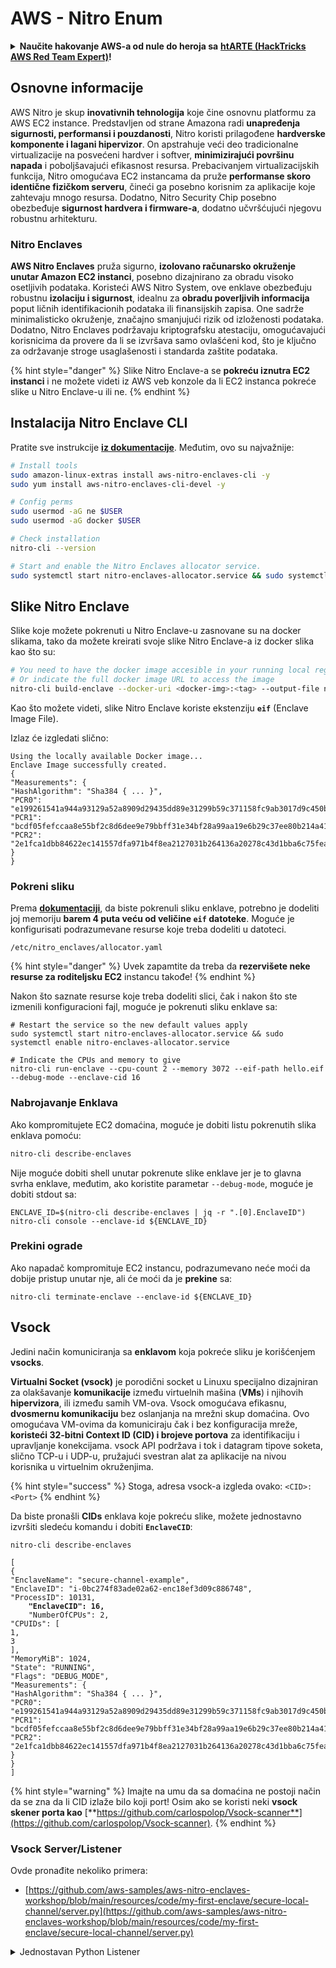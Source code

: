 # AWS - Nitro Enum

<details>

<summary><strong>Naučite hakovanje AWS-a od nule do heroja sa</strong> <a href="https://training.hacktricks.xyz/courses/arte"><strong>htARTE (HackTricks AWS Red Team Expert)</strong></a><strong>!</strong></summary>

Drugi načini podrške HackTricks-u:

* Ako želite da vidite svoju **kompaniju reklamiranu na HackTricks-u** ili da **preuzmete HackTricks u PDF formatu** proverite [**PLANOVE ZA PRETPLATU**](https://github.com/sponsors/carlospolop)!
* Nabavite [**zvanični PEASS & HackTricks swag**](https://peass.creator-spring.com)
* Otkrijte [**Porodicu PEASS**](https://opensea.io/collection/the-peass-family), našu kolekciju ekskluzivnih [**NFT-ova**](https://opensea.io/collection/the-peass-family)
* **Pridružite se** 💬 [**Discord grupi**](https://discord.gg/hRep4RUj7f) ili [**telegram grupi**](https://t.me/peass) ili nas **pratite** na **Twitteru** 🐦 [**@hacktricks\_live**](https://twitter.com/hacktricks\_live)**.**
* **Podelite svoje hakovanje trikove slanjem PR-ova na** [**HackTricks**](https://github.com/carlospolop/hacktricks) i [**HackTricks Cloud**](https://github.com/carlospolop/hacktricks-cloud) github repozitorijume.

</details>

## Osnovne informacije

AWS Nitro je skup **inovativnih tehnologija** koje čine osnovnu platformu za AWS EC2 instance. Predstavljen od strane Amazona radi **unapređenja sigurnosti, performansi i pouzdanosti**, Nitro koristi prilagođene **hardverske komponente i lagani hipervizor**. On apstrahuje veći deo tradicionalne virtualizacije na posvećeni hardver i softver, **minimizirajući površinu napada** i poboljšavajući efikasnost resursa. Prebacivanjem virtualizacijskih funkcija, Nitro omogućava EC2 instancama da pruže **performanse skoro identične fizičkom serveru**, čineći ga posebno korisnim za aplikacije koje zahtevaju mnogo resursa. Dodatno, Nitro Security Chip posebno obezbeđuje **sigurnost hardvera i firmware-a**, dodatno učvršćujući njegovu robustnu arhitekturu.

### Nitro Enclaves

**AWS Nitro Enclaves** pruža sigurno, **izolovano računarsko okruženje unutar Amazon EC2 instanci**, posebno dizajnirano za obradu visoko osetljivih podataka. Koristeći AWS Nitro System, ove enklave obezbeđuju robustnu **izolaciju i sigurnost**, idealnu za **obradu poverljivih informacija** poput ličnih identifikacionih podataka ili finansijskih zapisa. One sadrže minimalisticko okruženje, značajno smanjujući rizik od izloženosti podataka. Dodatno, Nitro Enclaves podržavaju kriptografsku atestaciju, omogućavajući korisnicima da provere da li se izvršava samo ovlašćeni kod, što je ključno za održavanje stroge usaglašenosti i standarda zaštite podataka.

{% hint style="danger" %}
Slike Nitro Enclave-a se **pokreću iznutra EC2 instanci** i ne možete videti iz AWS veb konzole da li EC2 instanca pokreće slike u Nitro Enclave-u ili ne.
{% endhint %}

## Instalacija Nitro Enclave CLI

Pratite sve instrukcije [**iz dokumentacije**](https://catalog.us-east-1.prod.workshops.aws/event/dashboard/en-US/workshop/1-my-first-enclave/1-1-nitro-enclaves-cli#run-connect-and-terminate-the-enclave). Međutim, ovo su najvažnije:
```bash
# Install tools
sudo amazon-linux-extras install aws-nitro-enclaves-cli -y
sudo yum install aws-nitro-enclaves-cli-devel -y

# Config perms
sudo usermod -aG ne $USER
sudo usermod -aG docker $USER

# Check installation
nitro-cli --version

# Start and enable the Nitro Enclaves allocator service.
sudo systemctl start nitro-enclaves-allocator.service && sudo systemctl enable nitro-enclaves-allocator.service
```
## Slike Nitro Enclave

Slike koje možete pokrenuti u Nitro Enclave-u zasnovane su na docker slikama, tako da možete kreirati svoje slike Nitro Enclave-a iz docker slika kao što su:
```bash
# You need to have the docker image accesible in your running local registry
# Or indicate the full docker image URL to access the image
nitro-cli build-enclave --docker-uri <docker-img>:<tag> --output-file nitro-img.eif
```
Kao što možete videti, slike Nitro Enclave koriste ekstenziju **`eif`** (Enclave Image File).

Izlaz će izgledati slično:
```
Using the locally available Docker image...
Enclave Image successfully created.
{
"Measurements": {
"HashAlgorithm": "Sha384 { ... }",
"PCR0": "e199261541a944a93129a52a8909d29435dd89e31299b59c371158fc9ab3017d9c450b0a580a487e330b4ac691943284",
"PCR1": "bcdf05fefccaa8e55bf2c8d6dee9e79bbff31e34bf28a99aa19e6b29c37ee80b214a414b7607236edf26fcb78654e63f",
"PCR2": "2e1fca1dbb84622ec141557dfa971b4f8ea2127031b264136a20278c43d1bba6c75fea286cd4de9f00450b6a8db0e6d3"
}
}
```
### Pokreni sliku

Prema [**dokumentaciji**](https://catalog.us-east-1.prod.workshops.aws/event/dashboard/en-US/workshop/1-my-first-enclave/1-1-nitro-enclaves-cli#run-connect-and-terminate-the-enclave), da biste pokrenuli sliku enklave, potrebno je dodeliti joj memoriju **barem 4 puta veću od veličine `eif` datoteke**. Moguće je konfigurisati podrazumevane resurse koje treba dodeliti u datoteci.
```shell
/etc/nitro_enclaves/allocator.yaml
```
{% hint style="danger" %}
Uvek zapamtite da treba da **rezervišete neke resurse za roditeljsku EC2** instancu takođe!
{% endhint %}

Nakon što saznate resurse koje treba dodeliti slici, čak i nakon što ste izmenili konfiguracioni fajl, moguće je pokrenuti sliku enklave sa:
```shell
# Restart the service so the new default values apply
sudo systemctl start nitro-enclaves-allocator.service && sudo systemctl enable nitro-enclaves-allocator.service

# Indicate the CPUs and memory to give
nitro-cli run-enclave --cpu-count 2 --memory 3072 --eif-path hello.eif --debug-mode --enclave-cid 16
```
### Nabrojavanje Enklava

Ako kompromitujete EC2 domaćina, moguće je dobiti listu pokrenutih slika enklava pomoću:
```bash
nitro-cli describe-enclaves
```
Nije moguće dobiti shell unutar pokrenute slike enklave jer je to glavna svrha enklave, međutim, ako koristite parametar `--debug-mode`, moguće je dobiti stdout sa:
```shell
ENCLAVE_ID=$(nitro-cli describe-enclaves | jq -r ".[0].EnclaveID")
nitro-cli console --enclave-id ${ENCLAVE_ID}
```
### Prekini ograde

Ako napadač kompromituje EC2 instancu, podrazumevano neće moći da dobije pristup unutar nje, ali će moći da je **prekine** sa:
```shell
nitro-cli terminate-enclave --enclave-id ${ENCLAVE_ID}
```
## Vsock

Jedini način komuniciranja sa **enklavom** koja pokreće sliku je korišćenjem **vsocks**.

**Virtualni Socket (vsock)** je porodični socket u Linuxu specijalno dizajniran za olakšavanje **komunikacije** između virtuelnih mašina (**VMs**) i njihovih **hipervizora**, ili između samih VM-ova. Vsock omogućava efikasnu, **dvosmernu komunikaciju** bez oslanjanja na mrežni skup domaćina. Ovo omogućava VM-ovima da komuniciraju čak i bez konfiguracija mreže, **koristeći 32-bitni Context ID (CID) i brojeve portova** za identifikaciju i upravljanje konekcijama. vsock API podržava i tok i datagram tipove soketa, slično TCP-u i UDP-u, pružajući svestran alat za aplikacije na nivou korisnika u virtuelnim okruženjima.

{% hint style="success" %}
Stoga, adresa vsock-a izgleda ovako: `<CID>:<Port>`
{% endhint %}

Da biste pronašli **CIDs** enklava koje pokreću slike, možete jednostavno izvršiti sledeću komandu i dobiti **`EnclaveCID`**:

<pre class="language-bash"><code class="lang-bash">nitro-cli describe-enclaves

[
{
"EnclaveName": "secure-channel-example",
"EnclaveID": "i-0bc274f83ade02a62-enc18ef3d09c886748",
"ProcessID": 10131,
<strong>    "EnclaveCID": 16,
</strong>    "NumberOfCPUs": 2,
"CPUIDs": [
1,
3
],
"MemoryMiB": 1024,
"State": "RUNNING",
"Flags": "DEBUG_MODE",
"Measurements": {
"HashAlgorithm": "Sha384 { ... }",
"PCR0": "e199261541a944a93129a52a8909d29435dd89e31299b59c371158fc9ab3017d9c450b0a580a487e330b4ac691943284",
"PCR1": "bcdf05fefccaa8e55bf2c8d6dee9e79bbff31e34bf28a99aa19e6b29c37ee80b214a414b7607236edf26fcb78654e63f",
"PCR2": "2e1fca1dbb84622ec141557dfa971b4f8ea2127031b264136a20278c43d1bba6c75fea286cd4de9f00450b6a8db0e6d3"
}
}
]
</code></pre>

{% hint style="warning" %}
Imajte na umu da sa domaćina ne postoji način da se zna da li CID izlaže bilo koji port! Osim ako se koristi neki **vsock skener porta kao** [**https://github.com/carlospolop/Vsock-scanner**](https://github.com/carlospolop/Vsock-scanner).
{% endhint %}

### Vsock Server/Listener

Ovde pronađite nekoliko primera:

* [https://github.com/aws-samples/aws-nitro-enclaves-workshop/blob/main/resources/code/my-first-enclave/secure-local-channel/server.py](https://github.com/aws-samples/aws-nitro-enclaves-workshop/blob/main/resources/code/my-first-enclave/secure-local-channel/server.py)

<details>

<summary>Jednostavan Python Listener</summary>
```python
#!/usr/bin/env python3

# From
https://medium.com/@F.DL/understanding-vsock-684016cf0eb0

import socket

CID = socket.VMADDR_CID_HOST
PORT = 9999

s = socket.socket(socket.AF_VSOCK, socket.SOCK_STREAM)
s.bind((CID, PORT))
s.listen()
(conn, (remote_cid, remote_port)) = s.accept()

print(f"Connection opened by cid={remote_cid} port={remote_port}")

while True:
buf = conn.recv(64)
if not buf:
break

print(f"Received bytes: {buf}")
```
</detalji>
```bash
# Using socat
socat VSOCK-LISTEN:<port>,fork EXEC:"echo Hello from server!"
```
### Vsock Klijent

Primeri:

* [https://github.com/aws-samples/aws-nitro-enclaves-workshop/blob/main/resources/code/my-first-enclave/secure-local-channel/client.py](https://github.com/aws-samples/aws-nitro-enclaves-workshop/blob/main/resources/code/my-first-enclave/secure-local-channel/client.py)

<details>

<summary>Jednostavan Python klijent</summary>
```python
#!/usr/bin/env python3

#From https://medium.com/@F.DL/understanding-vsock-684016cf0eb0

import socket

CID = socket.VMADDR_CID_HOST
PORT = 9999

s = socket.socket(socket.AF_VSOCK, socket.SOCK_STREAM)
s.connect((CID, PORT))
s.sendall(b"Hello, world!")
s.close()
```
</detalji>
```bash
# Using socat
echo "Hello, vsock!" | socat - VSOCK-CONNECT:3:5000
```
### Vsock Proxy

Alat vsock-proxy omogućava da se posrednik vsock-a postavi sa drugom adresom, na primer:
```bash
vsock-proxy 8001 ip-ranges.amazonaws.com 443 --config your-vsock-proxy.yaml
```
Ovo će proslediti **lokalni port 8001 u vsock** ka `ip-ranges.amazonaws.com:443` i datoteka **`your-vsock-proxy.yaml`** može imati ovaj sadržaj koji omogućava pristup `ip-ranges.amazonaws.com:443`:
```yaml
allowlist:
- {address: ip-ranges.amazonaws.com, port: 443}
```
Moguće je videti vsock adrese (**`<CID>:<Port>`**) koje koristi EC2 domaćin sa (obratite pažnju na `3:8001`, 3 je CID, a 8001 je port):

{% code overflow="wrap" %}
```bash
sudo ss -l -p -n | grep v_str
v_str LISTEN 0      0                                                                              3:8001                   *:*     users:(("vsock-proxy",pid=9458,fd=3))
```
## Attestacija i KMS Nitro Enklave

Nitro Enklave SDK omogućava enklavi da zatraži **kriptografski potpisani dokument o attestaciji** od Nitro **Hypervizora**, koji uključuje **jedinstvene merenja** specifične za tu enklavu. Ova merenja, koja uključuju **heševe i registre konfiguracije platforme (PCRs)**, koriste se tokom procesa attestacije kako bi se **dokazao identitet enklave** i **izgradio poverenje sa spoljnim uslugama**. Dokument o attestaciji obično sadrži vrednosti poput PCR0, PCR1 i PCR2, s kojima ste se već susreli prilikom izgradnje i čuvanja enklave EIF.

Iz [**dokumenata**](https://catalog.us-east-1.prod.workshops.aws/event/dashboard/en-US/workshop/1-my-first-enclave/1-3-cryptographic-attestation#a-unique-feature-on-nitro-enclaves), ovo su vrednosti PCR-a:

<table><thead><tr><th width="97">PCR</th><th width="221">Heš od ...</th><th>Opis</th></tr></thead><tbody><tr><td>PCR0</td><td>Enklava slika fajla</td><td>Kontinualno merenje sadržaja slike fajla, bez podataka o sekciji.</td></tr><tr><td>PCR1</td><td>Linux kernel i bootstrap</td><td>Kontinualno merenje kernela i podataka o boot ramfs-u.</td></tr><tr><td>PCR2</td><td>Aplikacija</td><td>Kontinualno, u redosledu merenje korisničkih aplikacija, bez boot ramfs-a.</td></tr><tr><td>PCR3</td><td>IAM uloga dodeljena roditeljskoj instanci</td><td>Kontinualno merenje IAM uloge dodeljene roditeljskoj instanci. Osigurava da proces attestacije uspe samo kada roditeljska instanca ima odgovarajuću IAM ulogu.</td></tr><tr><td>PCR4</td><td>ID instance roditeljske instance</td><td>Kontinualno merenje ID-a roditeljske instance. Osigurava da proces attestacije uspe samo kada roditeljska instanca ima određeni ID instance.</td></tr><tr><td>PCR8</td><td>Sertifikat potpisa slike enklave</td><td>Merenje sertifikata potpisa navedenog za sliku fajla enklave. Osigurava da proces attestacije uspe samo kada je enklava pokrenuta sa slikom fajla enklave potpisane određenim sertifikatom.</td></tr></tbody></table>

Možete integrisati **kriptografsku attestaciju** u svoje aplikacije i iskoristiti preizgrađene integracije sa uslugama poput **AWS KMS**. AWS KMS može **validirati enklavne attestacije** i nudi ključeve uslova zasnovane na attestaciji (`kms:RecipientAttestation:ImageSha384` i `kms:RecipientAttestation:PCR`) u svojim ključnim politikama. Ove politike osiguravaju da AWS KMS dozvoljava operacije korišćenjem KMS ključa **samo ako je dokument o attestaciji enklave validan** i ispunjava **navedene uslove**.

{% hint style="success" %}
Napomena da Enklave u debug (--debug) režimu generišu dokumente o attestaciji sa PCR-ima koji se sastoje od nula (`000000000000000000000000000000000000000000000000`). Stoga, KMS politike koje proveravaju ove vrednosti će neuspeti.
{% endhint %}

### PCR Bypass

Sa perspektive napadača, primetite da neki PCR-i omogućavaju modifikaciju nekih delova ili cele slike enklave i i dalje bi bili validni (na primer, PCR4 proverava samo ID roditeljske instance tako da pokretanje bilo koje slike enklave u toj EC2 će omogućiti ispunjenje ovog potencijalnog PCR zahteva).

Stoga, napadač koji kompromituje EC2 instancu može biti u mogućnosti da pokrene druge slike enklave kako bi zaobišao ove zaštite.

Istraživanje o tome kako modifikovati/napraviti nove slike kako bi se zaobišle svake zaštite (posebno one koje nisu očigledne) je još uvek TODO.

## Reference

* [https://medium.com/@F.DL/understanding-vsock-684016cf0eb0](https://medium.com/@F.DL/understanding-vsock-684016cf0eb0)
* Svi delovi Nitro tutorijala od AWS-a: [https://catalog.us-east-1.prod.workshops.aws/event/dashboard/en-US/workshop/1-my-first-enclave/1-1-nitro-enclaves-cli](https://catalog.us-east-1.prod.workshops.aws/event/dashboard/en-US/workshop/1-my-first-enclave/1-1-nitro-enclaves-cli)
